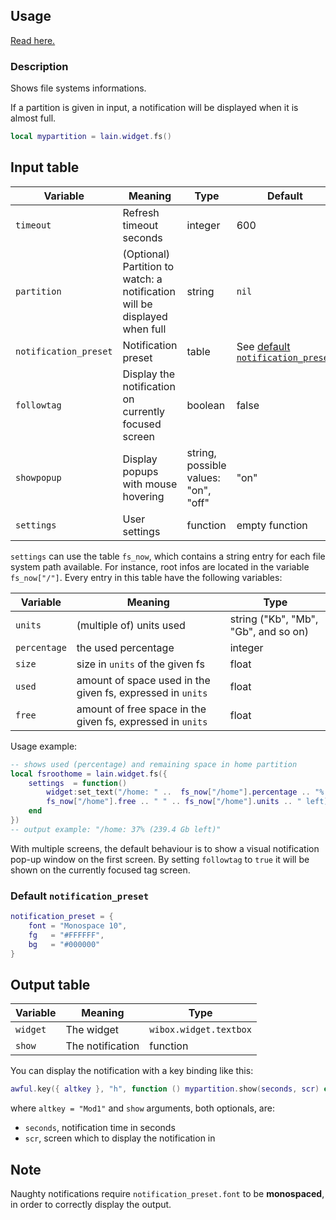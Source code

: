 ## Usage

[Read here.](https://github.com/lcpz/lain/wiki/Widgets#usage)

### Description

Shows file systems informations.

If a partition is given in input, a notification will be displayed when it is almost full.

```lua
local mypartition = lain.widget.fs()
```

## Input table

Variable | Meaning | Type | Default
--- | --- | --- | ---
`timeout` | Refresh timeout seconds | integer | 600
`partition` | (Optional) Partition to watch: a notification will be displayed when full | string | `nil`
`notification_preset` | Notification preset | table | See [default `notification_preset`](https://github.com/lcpz/lain/wiki/fs#default-notification_preset)
`followtag` | Display the notification on currently focused screen | boolean | false
`showpopup` | Display popups with mouse hovering | string, possible values: "on", "off" | "on"
`settings` | User settings | function | empty function

`settings` can use the table `fs_now`, which contains a string entry for each file system path available. For instance, root infos are located in the variable `fs_now["/"]`. Every entry in this table have the following variables:

Variable | Meaning | Type
--- | --- | ---
`units` | (multiple of) units used | string ("Kb", "Mb", "Gb", and so on)
`percentage` | the used percentage | integer
`size` | size in `units` of the given fs | float
`used` | amount of space used in the given fs, expressed in `units` | float
`free` | amount of free space in the given fs, expressed in `units` | float 

Usage example:

```lua
-- shows used (percentage) and remaining space in home partition
local fsroothome = lain.widget.fs({
    settings  = function()
        widget:set_text("/home: " ..  fs_now["/home"].percentage .. "% (" ..
        fs_now["/home"].free .. " " .. fs_now["/home"].units .. " left)")
    end
})
-- output example: "/home: 37% (239.4 Gb left)"
```

With multiple screens, the default behaviour is to show a visual notification pop-up window on the first screen. By setting `followtag` to `true` it will be shown on the currently focused tag screen.

### Default `notification_preset`

```lua
notification_preset = {
    font = "Monospace 10",
    fg   = "#FFFFFF",
    bg   = "#000000"
}
```

## Output table

Variable | Meaning | Type
--- | --- | ---
`widget` | The widget | `wibox.widget.textbox`
`show` | The notification | function

You can display the notification with a key binding like this:

```lua
awful.key({ altkey }, "h", function () mypartition.show(seconds, scr) end),
```

where ``altkey = "Mod1"`` and ``show`` arguments, both optionals, are:

* `seconds`, notification time in seconds
* `scr`, screen which to display the notification in

## Note

Naughty notifications require `notification_preset.font` to be **monospaced**, in order to correctly display the output.